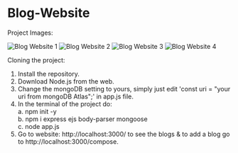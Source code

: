 # Blog-Website
Project Images:

![Blog Website 1](https://github.com/Nadeen145/Blog-Website/assets/49783776/3607cfea-52e6-4fba-8d34-17ab74ea900a)
![Blog Website 2](https://github.com/Nadeen145/Blog-Website/assets/49783776/4bfe2c3d-8c83-40ef-ae23-d7a4d82ad308)
![Blog Website 3](https://github.com/Nadeen145/Blog-Website/assets/49783776/81080f83-c6c1-4459-9297-fca2e1440b22)
![Blog Website 4](https://github.com/Nadeen145/Blog-Website/assets/49783776/4a5b567c-3f05-43a5-8016-a6ad0c3c57ee)

Cloning the project:
  1. Install the repository.
  2. Download Node.js from the web.
  3. Change the mongoDB setting to yours, simply just edit 'const uri = "your uri from mongoDB Atlas";' in app.js file.
  4. In the terminal of the project do: <br/>
     a. npm init -y <br/>
     b. npm i express ejs body-parser mongoose <br/>
     c. node app.js <br/>
  5. Go to website: http://localhost:3000/ to see the blogs & to add a blog go to http://localhost:3000/compose.
